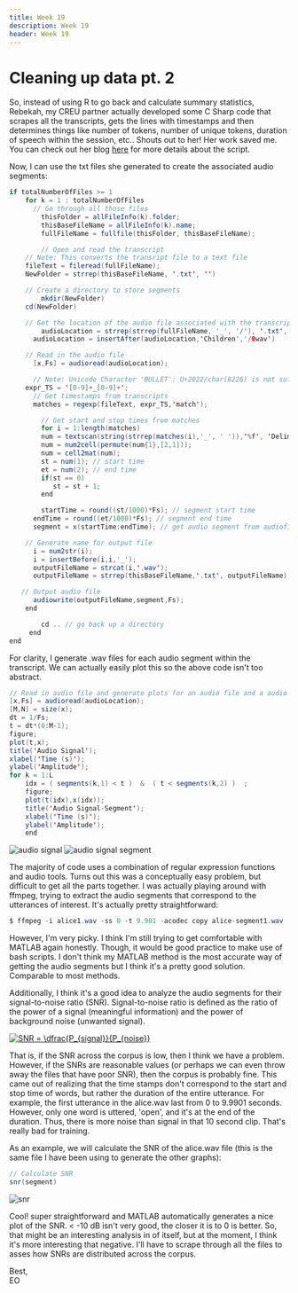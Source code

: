 ```yaml
---
title: Week 19
description: Week 19
header: Week 19
---
```


# Cleaning up data pt. 2
So, instead of using R to go back and calculate summary statistics, Rebekah, my CREU partner actually developed some C Sharp code that scrapes all the transcripts, gets the lines with timestamps and then determines things like number of tokens, number of unique tokens, duration of speech within the session, etc.. Shouts out to her! Her work saved me. You can check out her blog [here](https://rebekahmanweiler.wixsite.com/rebekahmanweiler/cra-w-blog) for more details about the script.

Now, I can use the txt files she generated to create the associated audio segments:

```java
if totalNumberOfFiles >= 1
	for k = 1 : totalNumberOfFiles
	  // Go through all those files
		thisFolder = allFileInfo(k).folder;
		thisBaseFileName = allFileInfo(k).name;
		fullFileName = fullfile(thisFolder, thisBaseFileName);

		// Open and read the transcript
    // Note: This converts the transript file to a text file
    fileText = fileread(fullFileName);
    NewFolder = strrep(thisBaseFileName, '.txt', '')

    // Create a directory to store segments
		mkdir(NewFolder)
    cd(NewFolder)

    // Get the location of the audio file associated with the transcript file
		audioLocation = strrep(strrep(fullFileName, '_', '/'), '.txt', '.wav');
	  audioLocation = insertAfter(audioLocation,'Children','/0wav')

    // Read in the audio file
	  [x,Fs] = audioread(audioLocation);

	  // Note: Unicode Character 'BULLET': U+2022/char(8226) is not sufficient
    expr_TS = '[0-9]+_[0-9]+';
	  // Get timestamps from transcripts
	  matches = regexp(fileText, expr_TS,'match');

		// Get start and stop times from matches
		for i = 1:length(matches)
	  	num = textscan(string(strrep(matches(i),'_', ' ')),'%f', 'Delimiter',' ');
	  	num = num2cell(permute(num{1},[2,1]));
	  	num = cell2mat(num);
	    st = num(1); // start time
	    et = num(2); // end time
	    if(st == 0)
	       st = st + 1;           
	    end

    	startTime = round((st/1000)*Fs); // segment start time
      endTime = round((et/1000)*Fs); // segment end time
      segment = x(startTime:endTime); // get audio segment from audiofile

    // Generate name for output file
      i = num2str(i);
      i = insertBefore(i,i,'_');
      outputFileName = strcat(i,'.wav');
      outputFileName = strrep(thisBaseFileName,'.txt', outputFileName);

   // Output audio file
      audiowrite(outputFileName,segment,Fs);   
    end

		cd .. // go back up a directory
	 end
end
```

For clarity, I generate .wav files for each audio segment within the transcript.
We can actually easily plot this so the above code isn't too abstract.

```java
// Read in audio file and generate plots for an audio file and a audio file segment
[x,Fs] = audioread(audioLocation);
[M,N] = size(x);
dt = 1/Fs;
t = dt*(0:M-1);
figure;
plot(t,x);
title('Audio Signal');
xlabel('Time (s)');
ylabel('Amplitude');
for k = 1:L
	idx = ( segments(k,1) < t )  &  ( t < segments(k,2) )  ;
	figure;
	plot(t(idx),x(idx));
	title('Audio Signal-Segment');
	xlabel('Time (s)');
	ylabel('Amplitude');
	end

```

![audio signal](https://storage.googleapis.com/root-proposal-1246/CREU_DATA/week_19/audiosignal.png)
![audio signal segment](https://storage.googleapis.com/root-proposal-1246/CREU_DATA/week_19/audiosignalsegment.png)

The majority of code uses a combination of regular expression functions and audio tools. Turns out this was a conceptually easy problem, but difficult to get all the parts together. I was actually playing around with ffmpeg, trying to extract the audio segments that correspond to the utterances of interest. It's actually pretty straightforward:

```java
$ ffmpeg -i alice1.wav -ss 0 -t 9.901 -acodec copy alice-segment1.wav
```
However, I'm very picky. I think I'm still trying to get comfortable with MATLAB again honestly. Though, it would be good practice to make use of bash scripts. I don't think my MATLAB method is the most accurate way of getting the audio segments but I think it's a pretty good solution. Comparable to most methods.

Additionally, I think it's a good idea to analyze the audio segments for their signal-to-noise ratio (SNR). Signal-to-noise ratio is defined as the ratio of the power of a signal (meaningful information) and the power of background noise (unwanted signal).

<a href="https://www.codecogs.com/eqnedit.php?latex=SNR&space;=&space;\dfrac{P_{signal}}{P_{noise}}" target="_blank"><img src="https://latex.codecogs.com/gif.latex?SNR&space;=&space;\dfrac{P_{signal}}{P_{noise}}" title="SNR = \dfrac{P_{signal}}{P_{noise}}" /></a>

That is, if the SNR across the corpus is low, then I think we have a problem. However, if the SNRs are reasonable values (or perhaps we can even throw away the files that have poor SNR), then the corpus is probably fine. This came out of realizing that the time stamps don't correspond to the start and stop time of words, but rather the duration of the entire utterance. For example, the first utterance in the alice.wav last from 0 to 9.9901 seconds. However, only one word is uttered, 'open', and it's at the end of the duration. Thus, there is more noise than signal in that 10 second clip. That's really bad for training.

As an example, we will calculate the SNR of the alice.wav file (this is the same file I have been using to generate the other graphs):

```java
// Calculate SNR
snr(segment)
```

![snr](https://storage.googleapis.com/root-proposal-1246/CREU_DATA/week_19/snr.png)

Cool! super straightforward and MATLAB automatically generates a nice plot of the SNR. < -10 dB isn't very good, the closer it is to 0 is better. So, that might be an interesting analysis in of itself, but at the moment, I think it's more interesting that negative. I'll have to scrape through all the files to asses how SNRs are distributed across the corpus.

Best, <br />
EO

